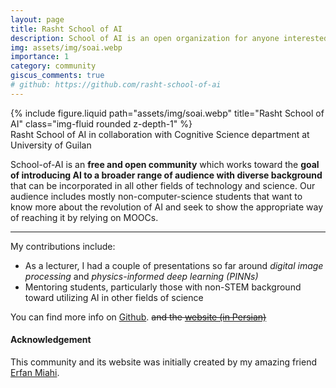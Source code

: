 ```yaml
---
layout: page
title: Rasht School of AI
description: School of AI is an open organization for anyone interested in collectively learning and utilizing AI in their work and research
img: assets/img/soai.webp
importance: 1
category: community
giscus_comments: true
# github: https://github.com/rasht-school-of-ai
---
```


<div class="row">
    <div class="col-sm mt-3 mt-md-0">
        {% include figure.liquid path="assets/img/soai.webp" title="Rasht School of AI" class="img-fluid rounded z-depth-1" %}
    </div>
</div>
<div class="caption">
    Rasht School of AI in collaboration with Cognitive Science department at University of Guilan
</div>

School-of-AI is an <strong>free and open community</strong> which works toward the <strong>goal of introducing AI to a broader range of audience with diverse background</strong> that can be incorporated in all other fields of technology and science. Our audience includes mostly non-computer-science students that want to know more about the revolution of AI and seek to show the appropriate way of reaching it by relying on MOOCs.

---

My contributions include:

<ul>
    <li>As a lecturer, I had a couple of presentations so far around <em>digital image processing</em> and <em>physics-informed deep learning (PINNs)</em></li>
    <li>Mentoring students, particularly those with non-STEM background toward utilizing AI in other fields of science</li>
</ul>

You can find more info on <a href="https://github.com/rasht-school-of-ai">Github</a>. ~~and the <a href="http://schoolofai.ir">website (in Persian)</a>~~

#### Acknowledgement

This community and its website was initially created by my amazing friend <a href="https://www.linkedin.com/in/erfan-miahi-8637a1130/">Erfan Miahi</a>.
